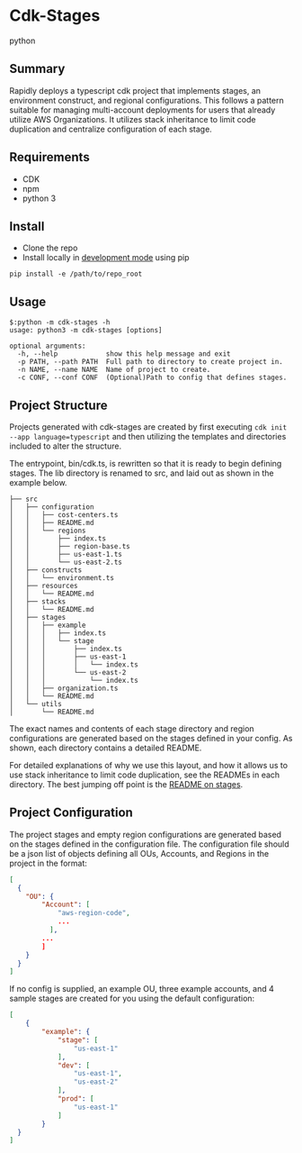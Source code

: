 # Cdk-Stages
python
## Summary
Rapidly deploys a typescript cdk project that implements stages, an environment construct, and regional configurations. 
This follows a pattern suitable for managing multi-account deployments for users that already utilize AWS Organizations. 
It utilizes stack inheritance to limit code duplication and centralize configuration of each stage.

## Requirements
- CDK
- npm
- python 3

## Install
- Clone the repo
- Install locally in [development mode](https://setuptools.pypa.io/en/latest/userguide/development_mode.html) using pip
```shell
pip install -e /path/to/repo_root
```

## Usage
```shell
$:python -m cdk-stages -h
usage: python3 -m cdk-stages [options]

optional arguments:
  -h, --help            show this help message and exit
  -p PATH, --path PATH  Full path to directory to create project in.
  -n NAME, --name NAME  Name of project to create.
  -c CONF, --conf CONF  (Optional)Path to config that defines stages.
```

## Project Structure
Projects generated with cdk-stages are created by first executing `cdk init --app language=typescript` and then utilizing 
the templates and directories included to alter the structure. 

The entrypoint, bin/cdk.ts, is rewritten so that it is ready to begin defining stages. The lib directory is renamed to 
src, and laid out as shown in the example below.

```
├── src
│   ├── configuration
│   │   ├── cost-centers.ts
│   │   ├── README.md
│   │   └── regions
│   │       ├── index.ts
│   │       ├── region-base.ts
│   │       ├── us-east-1.ts
│   │       └── us-east-2.ts
│   ├── constructs
│   │   └── environment.ts
│   ├── resources
│   │   └── README.md
│   ├── stacks
│   │   └── README.md
│   ├── stages
│   │   ├── example
│   │   │   ├── index.ts
│   │   │   └── stage
│   │   │       ├── index.ts
│   │   │       ├── us-east-1
│   │   │       │   └── index.ts
│   │   │       └── us-east-2
│   │   │           └── index.ts
│   │   ├── organization.ts
│   │   └── README.md
│   └── utils
│       └── README.md
```

The exact names and contents of each stage directory and region configurations are generated based on the stages defined 
in your config. As shown, each directory contains a detailed README.

For detailed explanations of why we use this layout, and how it allows us to use stack inheritance to limit code 
duplication, see the READMEs in each directory. The best jumping off point is the 
[README on stages](./templates/src-dir-template/stages/README.md).

## Project Configuration
The project stages and empty region configurations are generated based on the stages defined in the configuration file. 
The configuration file should be a json list of objects defining all OUs, Accounts, and Regions in the project in the 
format:
```json
[
  {
    "OU": {
        "Account": [
            "aws-region-code",
            ...
          ],
        ...
        ]
    }
  }
]
```

If no config is supplied, an example OU, three example accounts, and 4 sample stages are created for you using the 
default configuration:
```json
[
    {
        "example": {
            "stage": [
                "us-east-1"
            ],
            "dev": [
                "us-east-1",
                "us-east-2"
            ],
            "prod": [
                "us-east-1"
            ]
        }
  }
]
```